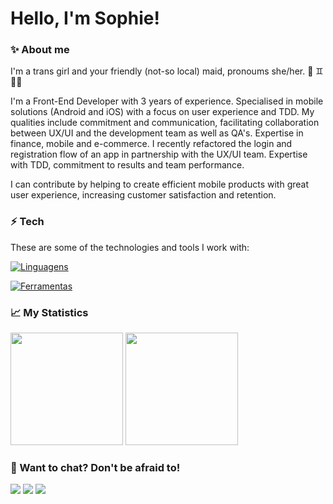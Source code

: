 # Hello, I'm Sophie!


### ✨ About me
I'm a trans girl and your friendly (not-so local) maid, pronoums she/her. :ribbon: :gemini: :rainbow_flag:	

I'm a Front-End Developer with 3 years of experience. Specialised in mobile solutions (Android and iOS) with a focus on user experience and TDD. My qualities include commitment and communication, facilitating collaboration between UX/UI and the development team as well as QA's. Expertise in finance, mobile and e-commerce. I recently refactored the login and registration flow of an app in partnership with the UX/UI team. Expertise with TDD, commitment to results and team performance.

I can contribute by helping to create efficient mobile products with great user experience, increasing customer satisfaction and retention.


### ⚡ Tech
These are some of the technologies and tools I work with:

[![Linguagens](https://skillicons.dev/icons?i=js,ts,react,redux,html,css,sass,styledcomponents,tailwind,materialui,jquery,bootstrap,vue)](https://skillicons.dev)

[![Ferramentas](https://skillicons.dev/icons?i=git,github,gitlab,figma,vite,netlify,regex,vercel,webpack,vscode)](https://skillicons.dev)


### 📈 My Statistics
<div>
    <img height="180em" src="https://github-readme-stats.vercel.app/api?username=BlueishCupcake&show_icons=true&theme=dracula&include_all_commits=true&count_private=true"/>
    <img height="180em" src="https://github-readme-stats.vercel.app/api/top-langs/?username=BlueishCupcake&layout=compact&langs_count=7&theme=dracula"/>
</div>


### 💬 Want to chat? Don't be afraid to!
<div> 
    <a href="https://www.linkedin.com/in/sophie-quines/" target="_blank"><img src="https://img.shields.io/badge/-LinkedIn-%230077B5?style=for-the-badge&logo=linkedin&logoColor=white"></a> 
    <a href="https://discordapp.com/users/199676502722347009" target="_blank"><img src="https://img.shields.io/badge/Discord-7289DA?style=for-the-badge&logo=discord&logoColor=white"></a> 
    <a href="mailto:sophiequines@gmail.com"><img src="https://img.shields.io/badge/-Gmail-%23333?style=for-the-badge&logo=gmail&logoColor=white" target="_blank"></a>
</div>
